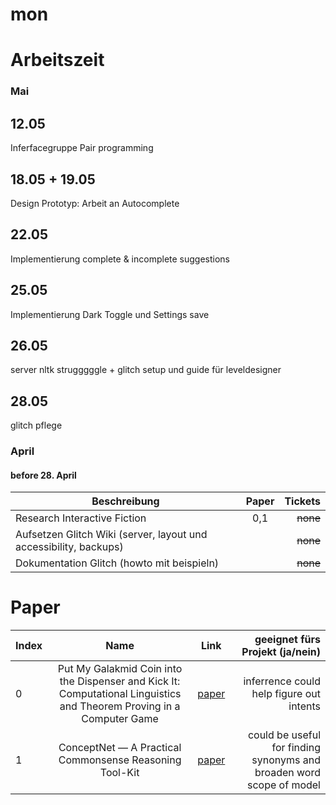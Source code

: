 # mon

# Arbeitszeit

### Mai

## 12.05
Inferfacegruppe Pair programming

## 18.05 + 19.05
Design Prototyp: Arbeit an Autocomplete

## 22.05
Implementierung complete & incomplete suggestions

## 25.05
Implementierung Dark Toggle und Settings save

## 26.05
server nltk strugggggle + glitch setup und guide für leveldesigner

## 28.05
glitch pflege

### April

#### before 28. April

| Beschreibung |  Paper   |  Tickets |
| ------------ | :------: | -------: |
| Research Interactive Fiction    | 0,1 | ~~none~~ |
| Aufsetzen Glitch Wiki (server, layout und accessibility, backups)   | | ~~none~~ |
| Dokumentation Glitch (howto mit beispieln)    | | ~~none~~ |



# Paper

| Index | Name                                                                    |                            Link                             | geeignet fürs Projekt (ja/nein) |
| :----- | :-----------------------------------------------------------------------: | :---------------------------------------------------------: | ------------------------------------------------: |
| 0 | Put My Galakmid Coin into the Dispenser and Kick It: Computational Linguistics and Theorem Proving in a Computer Game | [paper](https://www.researchgate.net/publication/2480929_Put_My_Galakmid_Coin_into_the_Dispenser_and_Kick_It_Computational_Linguistics_and_Theorem_Proving_in_a_Computer_Game) |  inferrence could help figure out intents |
| 1 | ConceptNet — A Practical Commonsense Reasoning Tool-Kit | [paper](https://link.springer.com/article/10.1023/B:BTTJ.0000047600.45421.6d) |  could be useful for finding synonyms and broaden word scope of model |
